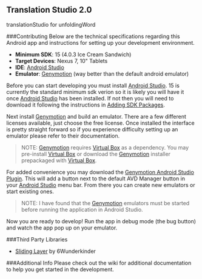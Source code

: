 Translation Studio 2.0
--

translationStudio for unfoldingWord


###Contributing
Below are the technical specifications regarding this Android app and instructions for setting up your development environment.

* **Minimum SDK**: 15 (4.0.3 Ice Cream Sandwich)
* **Target Devices**: Nexus 7, 10" Tablets
* **IDE**: [Android Studio]
* **Emulator**: [Genymotion] (way better than the default android emulator)

Before you can start developing you must install [Android Studio]. 15 is currently the standard minimum sdk verion so it is likely you will have it once [Android Studio] has been installed. If not then you will need to download it following the instructions in [Adding SDK Packages].

Next install [Genymotion] and build an emulator. There are a few different licenses available, just choose the free license. Once installed the interface is pretty straight forward so if you experience difficulty setting up an emulator please refer to their documentation.

>NOTE: [Genymotion] requires [Virtual Box] as a dependency. You may pre-install [Virtual Box] or download the [Genymotion] installer prepackaged with [Virtual Box].

For added convenience you may download the [Genymotion Android Studio Plugin]. This will add a button next to the default AVD Manager button in your [Android Studio] menu bar. From there you can create new emulators or start existing ones.

>NOTE: I have found that the [Genymotion] emulators must be started before running the application in Android Studio.

Now you are ready to develop! Run the app in debug mode (the bug button) and watch the app pop up on your emulator. 

###Third Party Libraries
* [Sliding Layer] by 6Wunderkinder

###Additional Info
Please check out the wiki for additional documentation to help you get started in the development.


[Virtual Box]:https://www.virtualbox.org/
[Genymotion Android Studio Plugin]:https://cloud.genymotion.com/page/doc/#collapse-intellij
[Adding SDK Packages]:http://developer.android.com/sdk/installing/adding-packages.html
[Sliding Layer]:https://github.com/6wunderkinder/android-sliding-layer-lib
[Genymotion]:http://www.genymotion.com/
[Android Studio]:https://developer.android.com/sdk/installing/studio.html
